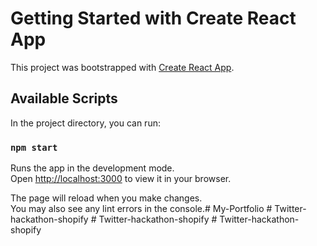 # Getting Started with Create React App

This project was bootstrapped with [Create React App](https://github.com/facebook/create-react-app).

## Available Scripts

In the project directory, you can run:

### `npm start`

Runs the app in the development mode.\
Open [http://localhost:3000](http://localhost:3000) to view it in your browser.

The page will reload when you make changes.\
You may also see any lint errors in the console.#   M y - P o r t f o l i o  
 #   T w i t t e r - h a c k a t h o n - s h o p i f y  
 #   T w i t t e r - h a c k a t h o n - s h o p i f y  
 #   T w i t t e r - h a c k a t h o n - s h o p i f y  
 